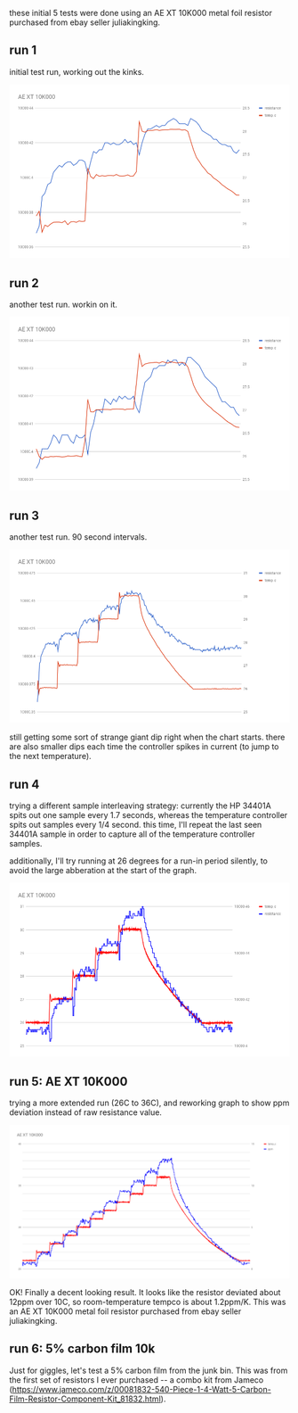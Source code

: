 these initial 5 tests were done using an AE XT 10K000 metal foil resistor purchased from ebay seller juliakingking.

## run 1

initial test run, working out the kinks.

![](run1/tempco.png)

## run 2

another test run.  workin on it.

![](run2/tempco.png)

## run 3

another test run.  90 second intervals.

![](run3/tempco.png)

still getting some sort of strange giant dip right when the chart starts.  there are also smaller dips each time the controller spikes in current (to jump to the next temperature).

## run 4

trying a different sample interleaving strategy: currently the HP 34401A spits out one sample every 1.7 seconds, whereas the temperature controller spits out samples every 1/4 second.  this time, I'll repeat the last seen 34401A sample in order to capture all of the temperature controller samples.

additionally, I'll try running at 26 degrees for a run-in period silently, to avoid the large abberation at the start of the graph.

![](run4/tempco.png)

## run 5: AE XT 10K000

trying a more extended run (26C to 36C), and reworking graph to show ppm deviation instead of raw resistance value.

![](run5-AE-XT-10K000/tempco.png)

OK!  Finally a decent looking result.  It looks like the resistor deviated about 12ppm over 10C, so room-temperature tempco is about 1.2ppm/K.  This was an AE XT 10K000 metal foil resistor purchased from ebay seller juliakingking.

## run 6: 5% carbon film 10k

Just for giggles, let's test a 5% carbon film from the junk bin.  This was from the first set of resistors I ever purchased -- a combo kit from Jameco (https://www.jameco.com/z/00081832-540-Piece-1-4-Watt-5-Carbon-Film-Resistor-Component-Kit_81832.html).

